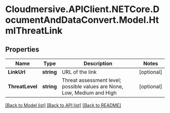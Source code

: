 # Cloudmersive.APIClient.NETCore.DocumentAndDataConvert.Model.HtmlThreatLink
## Properties

Name | Type | Description | Notes
------------ | ------------- | ------------- | -------------
**LinkUrl** | **string** | URL of the link | [optional] 
**ThreatLevel** | **string** | Threat assessment level; possible values are None, Low, Medium and High | [optional] 

[[Back to Model list]](../README.md#documentation-for-models) [[Back to API list]](../README.md#documentation-for-api-endpoints) [[Back to README]](../README.md)

